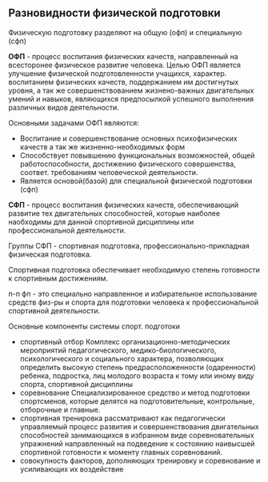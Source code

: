 ## Разновидности физической подготовки

Физическую подготовку разделяют на общую (офп) и специальную (сфп)

**ОФП** - процесс воспитания физических качеств, направленный на всесторонее физическое развитие человека. 
Целью ОФП является улучшение физической подготовленности учащихся, характер. воспитанием физических качеств, поддержанием им достигнутых уровня, а так же совершенствованием жизнено-важных двигательных умений и навыков, являющихся предпосылкой успешного выполнения различных видов деятельности.

Основными задачами ОФП являются:
- Воспитание и совершенствование основных психофизических качеств а так же жизненно-необходимых форм
- Способствует повывшению функциональных возможностей, общей работоспособности, достижению физического совершенства, соответ. требованиям человеческой деятельности.
- Является основой(базой) для специальной физической подготовки (сфп)

**СФП** - процесс воспитания физических качеств, обеспечивающий развитие тех двигательных способностей, которые наиболее наобходимы для данной спортивной дисциплины или профессиональной деятельности. 

Группы СФП - спортивная подготовка, профессионально-прикладная физическая подготовка. 

Спортивная подготовка обеспечивает необходимую степень готовности к спортивным достижениям. 

п-п фп - это специально направленное и избирательное использование средств физ-ры и спорта для подготовки человека к профессиональной спортивной деятельности.

Основные компоненты системы спорт. подготоки
- спортивный отбор
	Комплекс организационно-методических мероприятий педагогического, медико-биологического, психологического и социального характера, позволяющих определить высокую степень предрасположенности (одаренности) ребенка, подростка, лиц молодого возраста к тому или иному виду спорта, спортивной дисциплины
- соревнование
	Специализированное средство и метод подготовки спортсменов, которые делятся на подготовительные, контрольные, отборочные и главные.
- спортивная тренировка
	рассматривают как педагогически управляемый процесс развития и совершенствования двигательных способностей занимающихся в избранном виде соревновательных упражнений направленный на подведение к состоянию наивысшей спортивной готовности к моменту главных соревнований. 
- совокупность факторов, дополняющих тренировку и соревнование и усиливающих их воздействие

